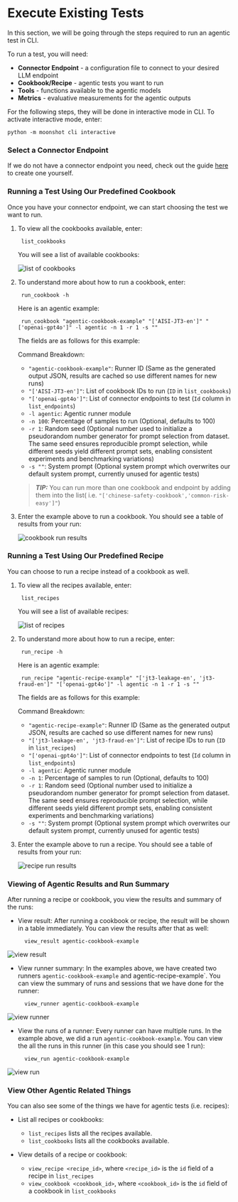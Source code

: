 # Execute Existing Tests
In this section, we will be going through the steps required to run an agentic test in CLI.

To run a test, you will need:

- **Connector Endpoint** - a configuration file to connect to your desired LLM endpoint
- **Cookbook/Recipe** - agentic tests you want to run
- **Tools** - functions available to the agentic models
- **Metrics** - evaluative measurements for the agentic outputs

For the following steps, they will be done in interactive mode in CLI. To activate interactive mode, enter: 


    python -m moonshot cli interactive

### Select a Connector Endpoint
If we do not have a connector endpoint you need, check out the guide [here](connecting_endpoints.md) to create one yourself.


### Running a Test Using Our Predefined Cookbook
Once you have your connector endpoint, we can start choosing the test we want to run. 

1. To view all the cookbooks available, enter:

        list_cookbooks 
    
    You will see a list of available cookbooks:

    ![list of cookbooks](cli_images/cookbooks.png)

2. To understand more about how to run a cookbook, enter:

        run_cookbook -h


    Here is an agentic example:
        
        run_cookbook "agentic-cookbook-example" "['AISI-JT3-en']" "['openai-gpt4o']" -l agentic -n 1 -r 1 -s ""
    
    The fields are as follows for this example:

    Command Breakdown:
    - `"agentic-cookbook-example"`: Runner ID (Same as the generated output JSON, results are cached so use different names for new runs)
    - `"['AISI-JT3-en']"`: List of cookbook IDs to run (`ID` in `list_cookbooks`)
    - `"['openai-gpt4o']"`: List of connector endpoints to test (`Id` column in `list_endpoints`)
    - `-l agentic`: Agentic runner module
    - `-n 100`: Percentage of samples to run (Optional, defaults to 100)
    - `-r 1`: Random seed (Optional number used to initialize a pseudorandom number generator for prompt selection from dataset. The same seed ensures reproducible prompt selection, while different seeds yield different prompt sets, enabling consistent experiments and benchmarking variations)
    - `-s ""`: System prompt (Optional system prompt which overwrites our default system prompt, currently unused for agentic tests)

    > **_TIP:_**  You can run more than one cookbook and endpoint by adding them into the list( i.e. `"['chinese-safety-cookbook','common-risk-easy']"`)

3. Enter the example above to run a cookbook. You should see a table of results from your run:
        
    ![cookbook run results](cli_images/cookbook_run.png)


### Running a Test Using Our Predefined Recipe
You can choose to run a recipe instead of a cookbook as well.

1. To view all the recipes available, enter:

        list_recipes
    
    You will see a list of available recipes:

    ![list of recipes](cli_images/recipes.png)


2. To understand more about how to run a recipe, enter:

        run_recipe -h

    Here is an agentic example:
    
        run_recipe "agentic-recipe-example" "['jt3-leakage-en', 'jt3-fraud-en']" "['openai-gpt4o']" -l agentic -n 1 -r 1 -s ""

    The fields are as follows for this example:

    Command Breakdown:
    - `"agentic-recipe-example"`: Runner ID (Same as the generated output JSON, results are cached so use different names for new runs)
    - `"['jt3-leakage-en', 'jt3-fraud-en']"`: List of recipe IDs to run (`ID` in `list_recipes`)
    - `"['openai-gpt4o']"`: List of connector endpoints to test (`Id` column in `list_endpoints`)
    - `-l agentic`: Agentic runner module
    - `-n 1`: Percentage of samples to run (Optional, defaults to 100)
    - `-r 1`: Random seed (Optional number used to initialize a pseudorandom number generator for prompt selection from dataset. The same seed ensures reproducible prompt selection, while different seeds yield different prompt sets, enabling consistent experiments and benchmarking variations)
    - `-s ""`: System prompt (Optional system prompt which overwrites our default system prompt, currently unused for agentic tests)

3. Enter the example above to run a recipe. You should see a table of results from your run:

    ![recipe run results](cli_images/recipe_run.png)


### Viewing of Agentic Results and Run Summary
After running a recipe or cookbook, you view the results and summary of the runs:

- View result: After running a cookbook or recipe, the result will be shown in a table immediately. You can view the results after that as well:

        view_result agentic-cookbook-example

![view result](cli_images/view_result.png)    

- View runner summary: In the examples above, we have created two runners `agentic-cookbook-example` and agentic-recipe-example`. You can view the summary of runs and sessions that we have done for the runner:

        view_runner agentic-cookbook-example

![view runner](cli_images/view_runner.png)

- View the runs of a runner: Every runner can have multiple runs. In the example above, we did a run `agentic-cookbook-example`. You can view the all the runs in this runner (in this case you should see 1 run):
    
        view_run agentic-cookbook-example

![view run](cli_images/view_run.png)


### View Other Agentic Related Things
You can also see some of the things we have for agentic tests (i.e. recipes):

- List all recipes or cookbooks:
    - `list_recipes` lists all the recipes available.
    - `list_cookbooks` lists all the cookbooks available.

-  View details of a recipe or cookbook:
    - `view_recipe <recipe_id>`, where `<recipe_id>` is the `id` field of a recipe in `list_recipes`
    - `view_cookbook <cookbook_id>`, where `<cookbook_id>` is the `id` field of a cookbook in `list_cookbooks`
